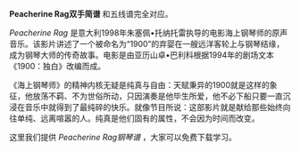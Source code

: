 

**Peacherine Rag双手简谱** 和五线谱完全对应。

_Peacherine Rag_
是意大利1998年朱塞佩•托纳托雷执导的电影海上钢琴师的原声音乐。该影片讲述了一个被命名为“1900”的弃婴在一艘远洋客轮上与钢琴结缘，成为钢琴大师的传奇故事。电影是由亚历山卓•巴利科根据1994年的剧场文本《1900：独白》改编而成。

《海上钢琴师》的精神内核无疑是纯真与自由：天赋秉异的1900就是这样的象征，他放荡不羁、不为世俗所动，只因演奏是他毕生所爱，他不必下船只要一直沉浸在音乐中就得到了最纯碎的快乐。就像节目所说：这部影片就是献给那些始终向往单纯、远离喧嚣的人。纯真是他们固有的属性，不会因为时间而改变。

这里我们提供 _Peacherine Rag钢琴谱_ ，大家可以免费下载学习。

